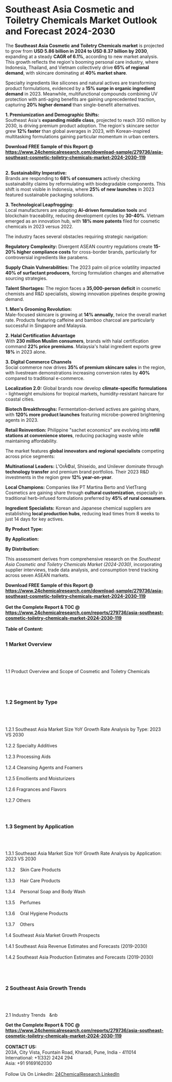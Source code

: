 <h1>Southeast Asia Cosmetic and Toiletry Chemicals Market Outlook and Forecast 2024-2030</h1><p>The <strong>Southeast Asia Cosmetic and Toiletry Chemicals market</strong> is projected to grow from <strong>USD 5.86 billion in 2024 to USD 8.37 billion by 2030</strong>, expanding at a steady <strong>CAGR of 6.1%</strong>, according to new market analysis. This growth reflects the region's booming personal care industry, where Indonesia, Thailand, and Vietnam collectively drive <strong>65% of regional demand</strong>, with skincare dominating at <strong>40% market share</strong>.</p><p>Specialty ingredients like silicones and natural actives are transforming product formulations, evidenced by a <strong>15% surge in organic ingredient demand</strong> in 2023. Meanwhile, multifunctional compounds combining UV protection with anti-aging benefits are gaining unprecedented traction, capturing <strong>20% higher demand</strong> than single-benefit alternatives.</p><p><strong>1. Premiumization and Demographic Shifts:</strong><br>
Southeast Asia's <strong>expanding middle class</strong>, projected to reach 350 million by 2030, is driving premium product adoption. The region's skincare sector grew <strong>12% faster</strong> than global averages in 2023, with Korean-inspired multitasking formulations gaining particular momentum in urban centers.</p><div><b>Download FREE Sample of this Report @ 
            <a href="https://www.24chemicalresearch.com/download-sample/279736/asia-southeast-cosmetic-toiletry-chemicals-market-2024-2030-119">
            https://www.24chemicalresearch.com/download-sample/279736/asia-southeast-cosmetic-toiletry-chemicals-market-2024-2030-119</a></b></div><br><p><strong>2. Sustainability Imperative:</strong><br>
Brands are responding to <strong>68% of consumers</strong> actively checking sustainability claims by reformulating with biodegradable components. This shift is most visible in Indonesia, where <strong>25% of new launches</strong> in 2023 featured sustainable packaging solutions.</p><p><strong>3. Technological Leapfrogging:</strong><br>
Local manufacturers are adopting <strong>AI-driven formulation tools</strong> and blockchain traceability, reducing development cycles by <strong>30-40%</strong>. Vietnam emerged as an innovation hub, with <strong>18% more patents</strong> filed for cosmetic chemicals in 2023 versus 2022.</p><p>The industry faces several obstacles requiring strategic navigation:</p><p><strong>Regulatory Complexity:</strong> Divergent ASEAN country regulations create <strong>15-20% higher compliance costs</strong> for cross-border brands, particularly for controversial ingredients like parabens.</p><p><strong>Supply Chain Vulnerabilities:</strong> The 2023 palm oil price volatility impacted <strong>40% of surfactant producers</strong>, forcing formulation changes and alternative sourcing strategies.</p><p><strong>Talent Shortages:</strong> The region faces a <strong>35,000-person deficit</strong> in cosmetic chemists and R&amp;D specialists, slowing innovation pipelines despite growing demand.</p><p><strong>1. Men's Grooming Revolution:</strong><br>
Male-focused skincare is growing at <strong>14% annually</strong>, twice the overall market rate. Products featuring caffeine and bamboo charcoal are particularly successful in Singapore and Malaysia.</p><p><strong>2. Halal Certification Advantage</strong><br>
With <strong>230 million Muslim consumers</strong>, brands with halal certification command <strong>22% price premiums</strong>. Malaysia's halal ingredient exports grew <strong>18%</strong> in 2023 alone.</p><p><strong>3. Digital Commerce Channels</strong><br>
Social commerce now drives <strong>35% of premium skincare sales</strong> in the region, with livestream demonstrations increasing conversion rates by <strong>40%</strong> compared to traditional e-commerce.</p><p><strong>Localization 2.0:</strong> Global brands now develop <strong>climate-specific formulations</strong> - lightweight emulsions for tropical markets, humidity-resistant haircare for coastal cities.</p><p><strong>Biotech Breakthroughs:</strong> Fermentation-derived actives are gaining share, with <strong>120% more product launches</strong> featuring microbe-powered brightening agents in 2023.</p><p><strong>Retail Reinvention:</strong> Philippine "sachet economics" are evolving into <strong>refill stations at convenience stores</strong>, reducing packaging waste while maintaining affordability.</p><p>The market features <strong>global innovators and regional specialists</strong> competing across price segments:</p><p><strong>Multinational Leaders:</strong> L'OrÃ©al, Shiseido, and Unilever dominate through <strong>technology transfer</strong> and premium brand portfolios. Their 2023 R&amp;D investments in the region grew <strong>12% year-on-year</strong>.</p><p><strong>Local Champions:</strong> Companies like PT Martina Berto and VietTrang Cosmetics are gaining share through <strong>cultural customization</strong>, especially in traditional herb-infused formulations preferred by <strong>45% of rural consumers</strong>.</p><p><strong>Ingredient Specialists:</strong> Korean and Japanese chemical suppliers are establishing <strong>local production hubs</strong>, reducing lead times from 8 weeks to just 14 days for key actives.</p><p><strong>By Product Type:</strong></p><p><strong>By Application:</strong></p><p><strong>By Distribution:</strong></p><p>This assessment derives from comprehensive research on the <em>Southeast Asia Cosmetic and Toiletry Chemicals Market (2024-2030)</em>, incorporating supplier interviews, trade data analysis, and consumption trend tracking across seven ASEAN markets.</p><div><b>Download FREE Sample of this Report @ 
            <a href="https://www.24chemicalresearch.com/download-sample/279736/asia-southeast-cosmetic-toiletry-chemicals-market-2024-2030-119">
            https://www.24chemicalresearch.com/download-sample/279736/asia-southeast-cosmetic-toiletry-chemicals-market-2024-2030-119</a></b></div><br><div><b>Get the Complete Report & TOC @ 
            <a href="https://www.24chemicalresearch.com/reports/279736/asia-southeast-cosmetic-toiletry-chemicals-market-2024-2030-119">
            https://www.24chemicalresearch.com/reports/279736/asia-southeast-cosmetic-toiletry-chemicals-market-2024-2030-119</a></b></div><br>
            <b>Table of Content:</b><p><h2><span style="font-size:16px"><strong>1 Market Overview&nbsp;&nbsp; &nbsp;</strong></span></h2><br />
<br />
<p>1.1 Product Overview and Scope of Cosmetic and Toiletry Chemicals&nbsp;</p><br />
<br />
<h2><strong><span style="font-size:16px">1.2 Segment by Type&nbsp;&nbsp; &nbsp;</span></strong></h2><br />
<br />
<p>1.2.1 Southeast Asia Market Size YoY Growth Rate Analysis by Type: 2023 VS 2030&nbsp;&nbsp; &nbsp;<br /><br />
1.2.2 Specialty Additives&nbsp;&nbsp; &nbsp;<br /><br />
1.2.3 Processing Aids<br /><br />
1.2.4 Cleansing Agents and Foamers<br /><br />
1.2.5 Emollients and Moisturizers<br /><br />
1.2.6 Fragrances and Flavors<br /><br />
1.2.7 Others<br /><br />
<br />
<h2><span style="font-size:16px"><strong>1.3 Segment by Application&nbsp;&nbsp;</strong></span></h2><br />
<br />
<p>1.3.1 Southeast Asia Market Size YoY Growth Rate Analysis by Application: 2023 VS 2030&nbsp;&nbsp; &nbsp;<br /><br />
1.3.2&nbsp;&nbsp; &nbsp;Skin Care Products<br /><br />
1.3.3&nbsp;&nbsp; &nbsp;Hair Care Products<br /><br />
1.3.4&nbsp;&nbsp; &nbsp;Personal Soap and Body Wash<br /><br />
1.3.5&nbsp;&nbsp; &nbsp;Perfumes<br /><br />
1.3.6&nbsp;&nbsp; &nbsp;Oral Hygiene Products<br /><br />
1.3.7&nbsp;&nbsp; &nbsp;Others<br /><br />
1.4 Southeast Asia Market Growth Prospects&nbsp;&nbsp; &nbsp;<br /><br />
1.4.1 Southeast Asia Revenue Estimates and Forecasts (2019-2030)&nbsp;&nbsp; &nbsp;<br /><br />
1.4.2 Southeast Asia Production Estimates and Forecasts (2019-2030)&nbsp;&nbsp;</p><br />
<br />
<h2><span style="font-size:16px"><strong>2 Southeast Asia Growth Trends&nbsp;&nbsp; &nbsp;</strong></span></h2><br />
<br />
<p>2.1 Industry Trends&nbsp;&nbsp; &nb</p><div><b>Get the Complete Report & TOC @ 
            <a href="https://www.24chemicalresearch.com/reports/279736/asia-southeast-cosmetic-toiletry-chemicals-market-2024-2030-119">
            https://www.24chemicalresearch.com/reports/279736/asia-southeast-cosmetic-toiletry-chemicals-market-2024-2030-119</a></b></div><br><b>CONTACT US:</b><br>
            203A, City Vista, Fountain Road, Kharadi, Pune, India - 411014<br>
            International: +1(332) 2424 294<br>
            Asia: +91 9169162030 <br><br>
            Follow Us On LinkedIn: <a href="https://www.linkedin.com/company/24chemicalresearch/">24ChemicalResearch LinkedIn</a>